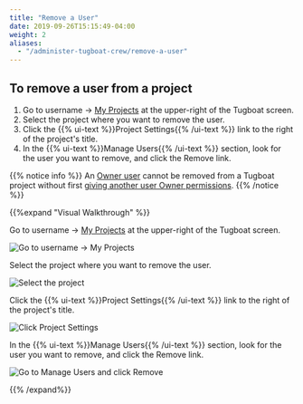 ```yaml
---
title: "Remove a User"
date: 2019-09-26T15:15:49-04:00
weight: 2
aliases:
  - "/administer-tugboat-crew/remove-a-user"
---
```


## To remove a user from a project

1. Go to username -> [My Projects](https://dashboard.tugboatqa.com/projects) at the upper-right of the Tugboat screen.
2. Select the project where you want to remove the user.
3. Click the {{% ui-text %}}Project Settings{{% /ui-text %}} link to the right of the project's title.
4. In the {{% ui-text %}}Manage Users{{% /ui-text %}} section, look for the user you want to remove, and click the
   Remove link.

{{% notice info %}} An [Owner user](../user-admin/#owner-permissions) cannot be removed from a Tugboat project without
first [giving another user Owner permissions](../change-permissions/). {{% /notice %}}

{{%expand "Visual Walkthrough" %}}

Go to username -> [My Projects](https://dashboard.tugboatqa.com/projects) at the upper-right of the Tugboat screen.

![Go to username -> My Projects](../../_images/go-to-user-my-projects.png)

Select the project where you want to remove the user.

![Select the project](../../_images/select-a-project.png)

Click the {{% ui-text %}}Project Settings{{% /ui-text %}} link to the right of the project's title.

![Click Project Settings](../../_images/click-project-settings-link.png)

In the {{% ui-text %}}Manage Users{{% /ui-text %}} section, look for the user you want to remove, and click the Remove
link.

![Go to Manage Users and click Remove](../../_images/remove-user-click-remove-link.png)

{{% /expand%}}
